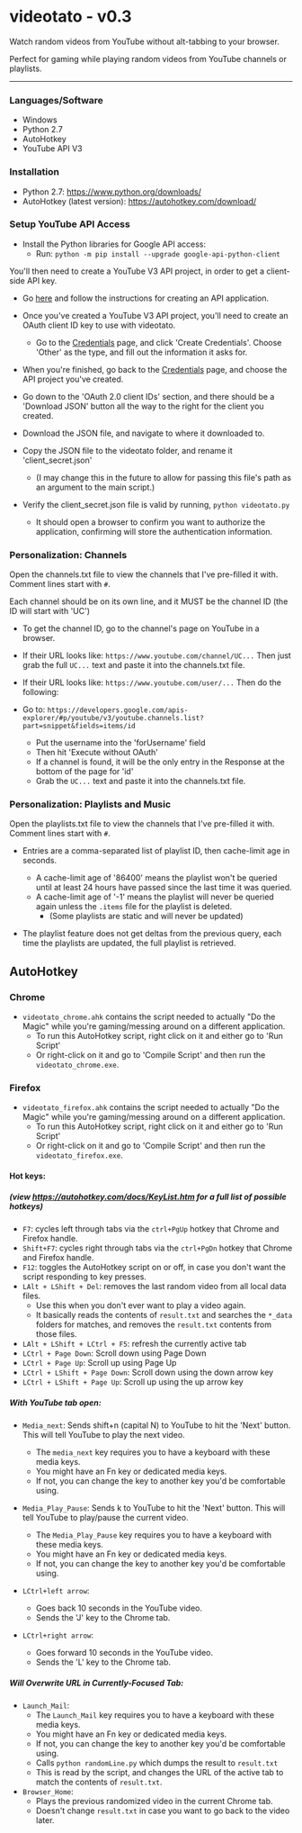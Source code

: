 # videotato - v0.3

Watch random videos from YouTube without alt-tabbing to your browser.

Perfect for gaming while playing random videos from YouTube channels or playlists.

----

### Languages/Software
- Windows
- Python 2.7
- AutoHotkey
- YouTube API V3

### Installation
- Python 2.7: https://www.python.org/downloads/
- AutoHotkey (latest version): https://autohotkey.com/download/

### Setup YouTube API Access

- Install the Python libraries for Google API access:
    - Run: `python -m pip install --upgrade google-api-python-client`

You'll then need to create a YouTube V3 API project, in order to get a client-side API key.

- Go [here](https://developers.google.com/youtube/registering_an_application) and follow the instructions for creating an API application.

- Once you've created a YouTube V3 API project, you'll need to create an OAuth client ID key to use with videotato.

    - Go to the [Credentials](https://console.developers.google.com/apis/credentials?project=_) page, and click 'Create Credentials'.
Choose 'Other' as the type, and fill out the information it asks for.

- When you're finished, go back to the [Credentials](https://console.developers.google.com/apis/credentials?project=_) page, and choose the API project you've created.

- Go down to the 'OAuth 2.0 client IDs' section, and there should be a 'Download JSON' button all the way to the right for the client you created.

- Download the JSON file, and navigate to where it downloaded to.

- Copy the JSON file to the videotato folder, and rename it 'client_secret.json'
    - (I may change this in the future to allow for passing this file's path as an argument to the main script.)

- Verify the client_secret.json file is valid by running, `python videotato.py`
    - It should open a browser to confirm you want to authorize the application, confirming will store the authentication information.

### Personalization: Channels

Open the channels.txt file to view the channels that I've pre-filled it with.
Comment lines start with `#`.

Each channel should be on its own line, and it MUST be the channel ID (the ID will start with 'UC')

- To get the channel ID, go to the channel's page on YouTube in a browser.
- If their URL looks like: `https://www.youtube.com/channel/UC...`
Then just grab the full `UC...` text and paste it into the channels.txt file.
- If their URL looks like: `https://www.youtube.com/user/...`
Then do the following:

- Go to: `https://developers.google.com/apis-explorer/#p/youtube/v3/youtube.channels.list?part=snippet&fields=items/id`
    - Put the username into the 'forUsername' field
    - Then hit 'Execute without OAuth'
    - If a channel is found, it will be the only entry in the Response at the bottom of the page for 'id'
    - Grab the `UC...` text and paste it into the channels.txt file.

### Personalization: Playlists  and Music

Open the playlists.txt file to view the channels that I've pre-filled it with.
Comment lines start with `#`.

- Entries are a comma-separated list of playlist ID, then cache-limit age in seconds.
    - A cache-limit age of '86400' means the playlist won't be queried until at least 24 hours have passed since the last time it was queried.
    - A cache-limit age of '-1' means the playlist will never be queried again unless the `.items` file for the playlist is deleted.
        - (Some playlists are static and will never be updated)

- The playlist feature does not get deltas from the previous query, each time the playlists are updated, the full playlist is retrieved.


## AutoHotkey

### Chrome
- `videotato_chrome.ahk` contains the script needed to actually "Do the Magic" while you're gaming/messing around on a different application.
    - To run this AutoHotkey script, right click on it and either go to 'Run Script'
    - Or right-click on it and go to 'Compile Script' and then run the `videotato_chrome.exe`.

### Firefox
- `videotato_firefox.ahk` contains the script needed to actually "Do the Magic" while you're gaming/messing around on a different application.
    - To run this AutoHotkey script, right click on it and either go to 'Run Script'
    - Or right-click on it and go to 'Compile Script' and then run the `videotato_firefox.exe`.

#### Hot keys:
##### (view https://autohotkey.com/docs/KeyList.htm for a full list of possible hotkeys)

- `F7`: cycles left through tabs via the `ctrl+PgUp` hotkey that Chrome and Firefox handle.
- `Shift+F7`: cycles right through tabs via the `ctrl+PgDn` hotkey that Chrome and Firefox handle.
- `F12`: toggles the AutoHotkey script on or off, in case you don't want the script responding to key presses.
- `LAlt + LShift + Del`: removes the last random video from all local data files.
    - Use this when you don't ever want to play a video again.
    - It basically reads the contents of `result.txt` and searches the `*_data` folders for matches, and removes the `result.txt` contents from those files.
- `LAlt + LShift + LCtrl + F5`: refresh the currently active tab
- `LCtrl + Page Down`: Scroll down using Page Down
- `LCtrl + Page Up`: Scroll up using Page Up
- `LCtrl + LShift + Page Down`: Scroll down using the down arrow key
- `LCtrl + LShift + Page Up`: Scroll up using the up arrow key

##### With YouTube tab open:
- `Media_next`: Sends shift+n (capital N) to YouTube to hit the 'Next' button. This will tell YouTube to play the next video.
    - The `media_next` key requires you to have a keyboard with these media keys.
    - You might have an Fn key or dedicated media keys.
    - If not, you can change the key to another key you'd be comfortable using.

- `Media_Play_Pause`: Sends k to YouTube to hit the 'Next' button. This will tell YouTube to play/pause the current video.
    - The `Media_Play_Pause` key requires you to have a keyboard with these media keys.
    - You might have an Fn key or dedicated media keys.
    - If not, you can change the key to another key you'd be comfortable using.
- `LCtrl+left arrow`:
    - Goes back 10 seconds in the YouTube video.
    - Sends the 'J' key to the Chrome tab.
- `LCtrl+right arrow`:
    - Goes forward 10 seconds in the YouTube video.
    - Sends the 'L' key to the Chrome tab.

##### Will Overwrite URL in Currently-Focused Tab:
- `Launch_Mail`:
    - The `Launch_Mail` key requires you to have a keyboard with these media keys.
    - You might have an Fn key or dedicated media keys.
    - If not, you can change the key to another key you'd be comfortable using.
    - Calls `python randomLine.py` which dumps the result to `result.txt`
    - This is read by the script, and changes the URL of the active tab to match the contents of `result.txt`.
- `Browser_Home`:
    - Plays the previous randomized video in the current Chrome tab.
    - Doesn't change `result.txt` in case you want to go back to the video later.




